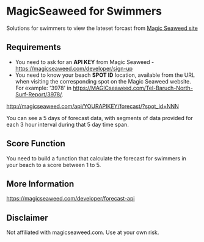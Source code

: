 # MagicSeaweed for Swimmers
Solutions for swimmers to view the lateset forcast from [Magic Seaweed site](https://magicseaweed.com/)

## Requirements

- You need to ask for an **API KEY** from Magic Seaweed - https://magicseaweed.com/developer/sign-up
- You need to know your beach **SPOT ID** location, available from the URL when visiting the corresponding spot on the Magic Seaweed website. For example: '3978' in https://MAGICseaweed.com/Tel-Baruch-North-Surf-Report/3978/.

http://magicseaweed.com/api/YOURAPIKEY/forecast/?spot_id=NNN


You can see a 5 days of forecast data, with segments of data provided for each 3 hour interval during that 5 day time span.


## Score Function
You need to build a function that calculate the forecast for swimmers in your beach to a score between 1 to 5.

## More Information
https://magicseaweed.com/developer/forecast-api

## Disclaimer

Not affiliated with magicseaweed.com. Use at your own risk.
